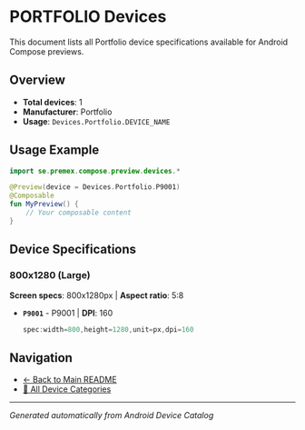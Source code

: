 # PORTFOLIO Devices

This document lists all Portfolio device specifications available for Android Compose previews.

## Overview

- **Total devices**: 1
- **Manufacturer**: Portfolio
- **Usage**: `Devices.Portfolio.DEVICE_NAME`

## Usage Example

```kotlin
import se.premex.compose.preview.devices.*

@Preview(device = Devices.Portfolio.P9001)
@Composable
fun MyPreview() {
    // Your composable content
}
```

## Device Specifications

### 800x1280 (Large)

**Screen specs**: 800x1280px | **Aspect ratio**: 5:8

- **`P9001`** - P9001 | **DPI**: 160
  ```kotlin
  spec:width=800,height=1280,unit=px,dpi=160
  ```

## Navigation

- [← Back to Main README](../../README.md)
- [📱 All Device Categories](../README.md)

---
*Generated automatically from Android Device Catalog*
